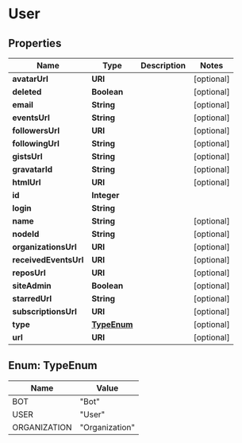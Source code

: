 

# User


## Properties

| Name | Type | Description | Notes |
|------------ | ------------- | ------------- | -------------|
|**avatarUrl** | **URI** |  |  [optional] |
|**deleted** | **Boolean** |  |  [optional] |
|**email** | **String** |  |  [optional] |
|**eventsUrl** | **String** |  |  [optional] |
|**followersUrl** | **URI** |  |  [optional] |
|**followingUrl** | **String** |  |  [optional] |
|**gistsUrl** | **String** |  |  [optional] |
|**gravatarId** | **String** |  |  [optional] |
|**htmlUrl** | **URI** |  |  [optional] |
|**id** | **Integer** |  |  |
|**login** | **String** |  |  |
|**name** | **String** |  |  [optional] |
|**nodeId** | **String** |  |  [optional] |
|**organizationsUrl** | **URI** |  |  [optional] |
|**receivedEventsUrl** | **URI** |  |  [optional] |
|**reposUrl** | **URI** |  |  [optional] |
|**siteAdmin** | **Boolean** |  |  [optional] |
|**starredUrl** | **String** |  |  [optional] |
|**subscriptionsUrl** | **URI** |  |  [optional] |
|**type** | [**TypeEnum**](#TypeEnum) |  |  [optional] |
|**url** | **URI** |  |  [optional] |



## Enum: TypeEnum

| Name | Value |
|---- | -----|
| BOT | &quot;Bot&quot; |
| USER | &quot;User&quot; |
| ORGANIZATION | &quot;Organization&quot; |



